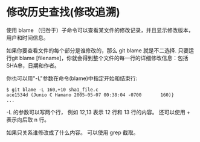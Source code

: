 # 修改历史查找(修改追溯)

使用 blame （归咎于）子命令可以查看某文件的修改记录，并且显示修改版本，用户和时间信息。

如果你要查看文件的每个部分是谁修改的，那么 git blame 就是不二选择. 只要运行git blame [filename]，你就会得到整个文件的每一行的详细修改信息：包括SHA串，日期和作者。

你也可以用"-L"参数在命令(blame)中指定开始和结束行:

```
$ git blame -L 160,+10 sha1_file.c
ace1534d (Junio C Hamano 2005-05-07 00:38:04 -0700       160)}
...
```

-L 的参数可以写两个行， 例如 12,13 表示 12 行和 13 行的内容。
还可以使用 + 表示向后取 n 行。

如果只关系谁修改成了什么内容。 可以使用 grep 截取。
